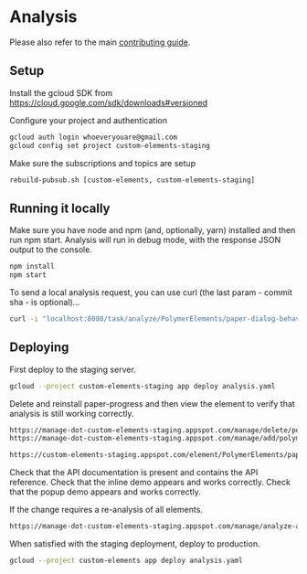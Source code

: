 # Analysis

Please also refer to the main [contributing guide](../contributing.md).

## Setup
Install the gcloud SDK from https://cloud.google.com/sdk/downloads#versioned

Configure your project and authentication
```bash
gcloud auth login whoeveryouare@gmail.com
gcloud config set project custom-elements-staging
```

Make sure the subscriptions and topics are setup
```bash
rebuild-pubsub.sh [custom-elements, custom-elements-staging]
```

## Running it locally
Make sure you have node and npm (and, optionally, yarn) installed and then run npm start.
Analysis will run in debug mode, with the response JSON output to the console.
```bash
npm install
npm start
```

To send a local analysis request, you can use curl (the last param - commit sha - is optional)...

```bash
curl -i "localhost:8080/task/analyze/PolymerElements/paper-dialog-behavior/v1.2.7/eacabc02ab06e03f17d26e0b777b102bdc2ed556" -H "x-appengine-queuename:analysis"
```

## Deploying
First deploy to the staging server.
```bash
gcloud --project custom-elements-staging app deploy analysis.yaml
```
Delete and reinstall paper-progress and then view the element to verify that analysis is still working correctly.
```bash
https://manage-dot-custom-elements-staging.appspot.com/manage/delete/polymerelements/paper-progress
https://manage-dot-custom-elements-staging.appspot.com/manage/add/polymerelements/paper-progress

https://custom-elements-staging.appspot.com/element/PolymerElements/paper-progress
```
Check that the API documentation is present and contains the API reference.
Check that the inline demo appears and works correctly.
Check that the popup demo appears and works correctly.

If the change requires a re-analysis of all elements.
```bash
https://manage-dot-custom-elements-staging.appspot.com/manage/analyze-all
```

When satisfied with the staging deployment, deploy to production.

```bash
gcloud --project custom-elements app deploy analysis.yaml
```
